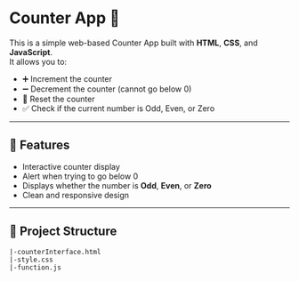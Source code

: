 # Counter App 🚀

This is a simple web-based Counter App built with **HTML**, **CSS**, and **JavaScript**.  
It allows you to:

- ➕ Increment the counter
- ➖ Decrement the counter (cannot go below 0)
- 🔄 Reset the counter
- ✅ Check if the current number is Odd, Even, or Zero

---

## 🧠 Features

- Interactive counter display
- Alert when trying to go below 0
- Displays whether the number is **Odd**, **Even**, or **Zero**
- Clean and responsive design

---

## 📁 Project Structure
    |-counterInterface.html
    |-style.css
    |-function.js
